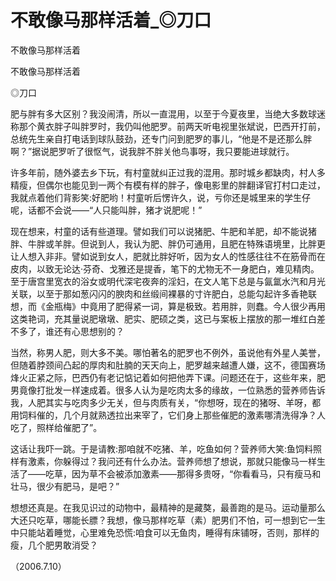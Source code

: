 # 不敢像马那样活着_◎刀口

不敢像马那样活着

不敢像马那样活着

◎刀口

肥与胖有多大区别？我没闹清，所以一直混用，以至于今夏夜里，当绝大多数球迷称那个黄衣胖子叫胖罗时，我仍叫他肥罗。前两天听电视里张斌说，巴西开打前，总统先生亲自打电话到球队鼓劲，还专门问到肥罗的事儿，“他是不是还那么胖啊？”据说肥罗听了很怄气，说我胖不胖关他鸟事呀，我只要能进球就行。

许多年前，随外婆去乡下玩，有村童就纠正过我的混用。那时城乡都缺肉，村人多精瘦，但偶尔也能见到一两个有模有样的胖子，像电影里的胖翻译官打村口走过，我就点着他们背影笑:好肥哟！村童听后愣许久，说，亏你还是城里来的学生仔呢，话都不会说——“人只能叫胖，猪才说肥呢！”

现在想来，村童的话有些道理。譬如我们可以说猪肥、牛肥和羊肥，却不能说猪胖、牛胖或羊胖。但说到人，我认为肥、胖仍可通用，且肥在特殊语境里，比胖更让人想入非非。譬如说到女人，肥就比胖好听，因为女人的性感往往不在筋骨而在皮肉，以致无论达·芬奇、戈雅还是提香，笔下的尤物无不一身肥白，难见精肉。至于唐宫里宽衣的浴女或明代深宅夜奔的淫妇，在文人笔下总是与氤氲水汽和月光关联，以至于那如葱闪闪的腴肉和丝缎间裸暴的寸许肥白，总能勾起许多香艳联想，而《金瓶梅》中竟用了肥得紧一词，算是极致。若用胖，则蠢。今人很少再用这类艳词，充其量说肥墩墩、肥实、肥硕之类，这已与案板上摆放的那一堆红白差不多了，谁还有心思想别的？

当然，称男人肥，则大多不美。哪怕著名的肥罗也不例外，虽说他有外星人美誉，但随着脖颈间凸起的厚肉和肚腩的天天向上，肥罗越来越遭人嫌，这不，德国赛场烽火正紧之际，巴西仍有老记惦记着如何把他弄下课。问题还在于，这些年来，肥男竟像打批发一样速成着。很多人认为是吃肉太多的缘故，一位熟悉的营养师告诉我，人肥其实与吃肉多少无关，但与肉质有关，“你想呀，现在的猪呀、羊呀，都用饲料催的，几个月就熟透拉出来宰了，它们身上那些催肥的激素哪清洗得净？人吃了，照样给催肥了”。

这话让我吓一跳。于是请教:那咱就不吃猪、羊，吃鱼如何？营养师大笑:鱼饲料照样有激素，你躲得过？我问还有什么办法。营养师想了想说，那就只能像马一样生活了——吃草，因为草不会被添加激素——那得多贵呀，“你看看马，只有瘦马和壮马，很少有肥马，是吧？”

想想还真是。在我见识过的动物中，最精神的是藏獒，最善跑的是马。运动量那么大还只吃草，哪能长膘？我想，像马那样吃草（素）肥男们不怕，可一想到它一生中只能站着睡觉，心里难免恐慌:咱食可以无鱼肉，睡得有床铺呀，否则，那样的瘦，几个肥男敢消受？

（2006.7.10）